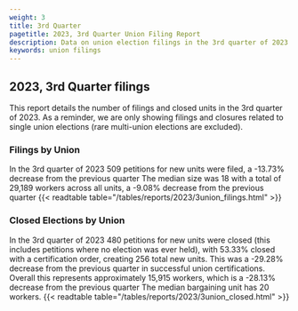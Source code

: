 ```yaml
---
weight: 3
title: 3rd Quarter
pagetitle: 2023, 3rd Quarter Union Filing Report
description: Data on union election filings in the 3rd quarter of 2023
keywords: union filings
---
```


## 2023, 3rd Quarter filings

This report details the number of filings and closed units in the 3rd quarter of 2023. As a reminder, we are only showing filings and closures related to single union elections (rare multi-union elections are excluded).

### Filings by Union
In the 3rd quarter of 2023 509 petitions for new units were filed, a -13.73% decrease from the previous quarter The median size was 18 with a total of 29,189 workers across all units, a -9.08% decrease from the previous quarter
{{< readtable table="/tables/reports/2023/3union_filings.html" >}}

### Closed Elections by Union
In the 3rd quarter of 2023 480 petitions for new units were closed (this includes petitions where no election was ever held), with 53.33% closed with a certification order, creating 256 total new units. This was a -29.28% decrease from the previous quarter in successful union certifications. Overall this represents approximately 15,915 workers, which is a -28.13% decrease from the previous quarter The median bargaining unit has 20 workers.
{{< readtable table="/tables/reports/2023/3union_closed.html" >}}
